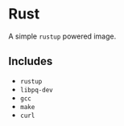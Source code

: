 # Rust

A simple `rustup` powered image.

## Includes
- `rustup`
- `libpq-dev`
- `gcc`
- `make`
- `curl`
